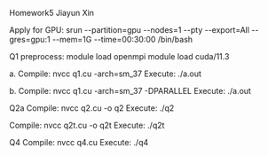 Homework5
Jiayun Xin

Apply for GPU: 
srun --partition=gpu --nodes=1 --pty --export=All --gres=gpu:1 --mem=1G --time=00:30:00 /bin/bash

Q1
preprocess: 
module load openmpi
module load cuda/11.3

a.
Compile: nvcc q1.cu -arch=sm_37
Execute: ./a.out

b.
Compile: nvcc q1.cu -arch=sm_37 -DPARALLEL
Execute: ./a.out

Q2a
Compile: nvcc q2.cu -o q2
Execute: ./q2

Compile: nvcc q2t.cu -o q2t
Execute: ./q2t

Q4
Compile: nvcc q4.cu
Execute: ./q4